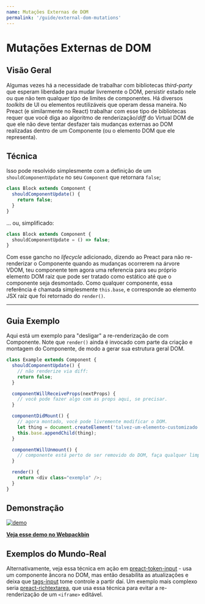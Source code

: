 ```yaml
---
name: Mutações Externas de DOM
permalink: '/guide/external-dom-mutations'
---
```


# Mutações Externas de DOM


## Visão Geral

Algumas vezes há a necessidade de trabalhar com bibliotecas _third-party_ que esperam liberdade para mudar livremente o DOM, persistir estado nele ou que não tem qualquer tipo de limites de componentes. Há diversos _toolkits_ de UI ou elementos reutilizáveis que operam dessa maneira. No Preact (e similarmente no React) trabalhar com esse tipo de bibliotecas requer que você diga ao algoritmo de renderização/_diff_ do Virtual DOM de que ele não deve tentar desfazer tais mudanças externas ao DOM realizadas dentro de um Componente (ou o elemento DOM que ele representa).

## Técnica

Isso pode resolvido simplesmente com a definição de um `shouldComponentUpdate` no seu `Component` que retornara `false`;

```js
class Block extends Component {
  shouldComponentUpdate() {
    return false;
  }
}
```

... ou, simplificado:

```js
class Block extends Component {
  shouldComponentUpdate = () => false;
}
```

Com esse gancho no _lifecycle_ adicionado, dizendo ao Preact para não re-renderizar o Componente quando as mudanças ocorrerem na árvore VDOM, teu componente tem agora uma referencia para seu próprio elemento DOM raiz que pode ser tratado como estático até que o componente seja desmontado. Como qualquer componente, essa referência é chamada simplesmente `this.base`, e corresponde ao elemento JSX raiz que foi retornado do `render()`.

---

## Guia Exemplo

Aqui está um exemplo para "desligar" a re-renderização de com Componente. Note que `render()` ainda é invocado com parte da criação e montagem do Componente, de modo a gerar sua estrutura geral DOM.

```js
class Example extends Component {
  shouldComponentUpdate() {
    // não renderize via diff:
    return false;
  }

  componentWillReceiveProps(nextProps) {
    // você pode fazer algo com as props aqui, se precisar.
  }

  componentDidMount() {
    // agora montado, você pode livremente modificar o DOM.
    let thing = document.createElement('talvez-um-elemento-customizado');
    this.base.appendChild(thing);
  }

  componentWillUnmount() {
    // componente está perto de ser removido do DOM, faça qualquer limpeza.
  }

  render() {
    return <div class="exemplo" />;
  }
}
```


## Demonstração

[![demo](https://i.gyazo.com/a63622edbeefb2e86d6c0d9c8d66e582.gif)](http://www.webpackbin.com/V1hyNQbpe)

[**Veja esse demo no Webpackbin**](http://www.webpackbin.com/V1hyNQbpe)


## Exemplos do Mundo-Real

Alternativamente, veja essa técnica em ação em [preact-token-input](https://github.com/developit/preact-token-input/blob/master/src/index.js) - usa um componente âncora no DOM, mas então desabilita as atualizações e deixa que [tags-input](https://github.com/developit/tags-input) tome controle a partir daí.
Um exemplo mais complexo seria [preact-richtextarea](https://github.com/developit/preact-richtextarea), que usa essa técnica para evitar a re-renderização de um `<iframe>` editável.
